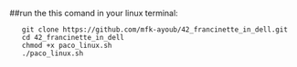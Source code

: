##run the this comand in your linux terminal:
   
```
   git clone https://github.com/mfk-ayoub/42_francinette_in_dell.git
   cd 42_francinette_in_dell
   chmod +x paco_linux.sh
   ./paco_linux.sh
```
